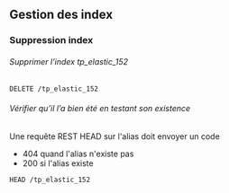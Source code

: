 ## Gestion des index
### Suppression index


###### Supprimer l’index tp_elastic_152
```shell
DELETE /tp_elastic_152
```    

###### Vérifier qu’il l’a bien été en testant son existence 
Une requête REST HEAD sur l'alias doit envoyer un code 
* 404 quand l'alias n'existe pas
* 200 si l'alias existe
```shell
HEAD /tp_elastic_152
```
